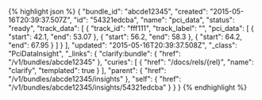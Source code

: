 {% highlight json %}
{
    "bundle_id": "abcde12345",
    "created": "2015-05-16T20:39:37.507Z",
    "id": "54321edcba",
    "name": "pci_data",
    "status": "ready",
    "track_data": [
        {
            "track_id": "fff111",
            "track_label": "",
            "pci_data": [
                {
                    "start": 42.1,
                    "end": 53.07
                }, {
                    "start": 56.2,
                    "end": 58.3
                }, {
                    "start": 64.2,
                    "end": 67.95
                }
            ]
        }
    ],
    "updated": "2015-05-16T20:39:37.508Z",
    "_class": "PciDataInsight",
    "_links": {
        "clarify:bundle": {
            "href": "/v1/bundles/abcde12345"
        },
        "curies": [
            {
                "href": "/docs/rels/{rel}",
                "name": "clarify",
                "templated": true
            }
        ],
        "parent": {
            "href": "/v1/bundles/abcde12345/insights"
        },
        "self": {
            "href": "/v1/bundles/abcde12345/insights/54321edcba"
        }
    }
}
{% endhighlight %}